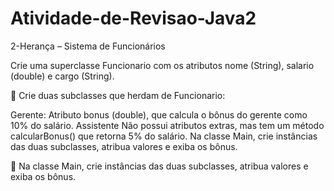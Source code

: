 # Atividade-de-Revisao-Java2

 2-Herança – Sistema de Funcionários  

Crie uma superclasse Funcionario com os atributos nome (String), salario (double) e cargo (String).

🔹 Crie duas subclasses que herdam de Funcionario:

Gerente: Atributo bonus (double), que calcula o bônus do gerente como 10% do salário.
Assistente Não possui atributos extras, mas tem um método calcularBonus() que retorna 5% do salário.
Na classe Main, crie instâncias das duas subclasses, atribua valores e exiba os bônus.

🔹 Na classe Main, crie instâncias das duas subclasses, atribua valores e exiba os bônus.
